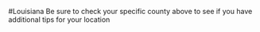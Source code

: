 #Louisiana
 Be sure to check your specific county above to see if you have additional tips for your location